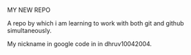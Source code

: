 MY NEW REPO

A repo by which i am learning to work with both git and github simultaneously.

My nickname in google code in in dhruv10042004.
